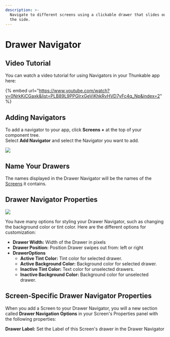 ```yaml
---
description: >-
  Navigate to different screens using a clickable drawer that slides out from
  the side.
---
```


# Drawer Navigator

## Video Tutorial

You can watch a video tutorial for using Navigators in your Thunkable app here:

{% embed url="https://www.youtube.com/watch?v=0NrkKiCGaxk&list=PLB89L9PPGIrxGeViKhkRvHVD7yFc4q_Np&index=2" %}

## Adding Navigators

To add a navigator to your app, click **Screens +** at the top of your component tree. \
Select **Add Navigator** and select the Navigator you want to add.

![](.gitbook/assets/screen-shot-2021-04-08-at-5.06.23-pm.png)



## Name Your Drawers

The names displayed in the Drawer Navigator will be the names of the [Screens](screen.md) it contains.&#x20;

## Drawer Navigator Properties

![](.gitbook/assets/screen-shot-2021-04-12-at-8.01.13-am.png)

You have many options for styling your Drawer Navigator, such as changing the background color or tint color. Here are the different options for customization:

* **Drawer Width:** Width of the Drawer in pixels
* **Drawer Position:** Position Drawer swipes out from: left or right
* **DrawerOptions**
  * **Active Tint Color:** Tint color for selected drawer.&#x20;
  * **Active Background Color:** Background color for selected drawer.
  * **Inactive Tint Color:** Text color for unselected drawers.&#x20;
  * **Inactive Background Color:** Background color for unselected drawer.&#x20;

## Screen-Specific Drawer Navigator Properties

When you add a Screen to your Drawer Navigator, you will a new section called **Drawer Navigation Options** in your Screen's Properties panel with the following properties:

**Drawer Label:** Set the Label of this Screen's drawer in the Drawer Navigator
